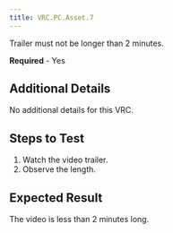 ```yaml
---
title: VRC.PC.Asset.7
---
```


Trailer must not be longer than 2 minutes.

**Required** - Yes

## Additional Details

No additional details for this VRC.

## Steps to Test

1. Watch the video trailer.
2. Observe the length.


## Expected Result

The video is less than 2 minutes long.
